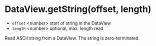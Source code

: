 # DataView.getString(offset, length)

* ```offset``` &lt;number&gt; start of string in the DataView
* ```length``` &lt;number&gt; optional, max. length read

Read ASCII string from a DataView. The string is zero-terminated.